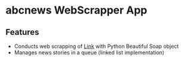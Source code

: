 # abcnews WebScrapper App

## Features
- Conducts web scrapping of [Link](https://abcnews.go.com) with Python Beautiful Soap object
- Manages news stories in a queue (linked list implementation)